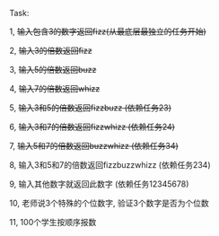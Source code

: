 Task:

1, ~~输入包含3的数字返回fizz(从最底层最独立的任务开始)~~

2, ~~输入3的倍数返回fizz~~

3, ~~输入5的倍数返回buzz~~

4, ~~输入7的倍数返回whizz~~

5, ~~输入3和5的倍数返回fizzbuzz (依赖任务23)~~

6, ~~输入3和7的倍数返回fizzwhizz (依赖任务24)~~

7, ~~输入5和7的倍数返回buzzwhizz (依赖任务34)~~

8, 输入3和5和7的倍数返回fizzbuzzwhizz (依赖任务234)

9, 输入其他数字就返回此数字 (依赖任务12345678)

10, 老师说3个特殊的个位数字, 验证3个数字是否为个位数

11, 100个学生按顺序报数